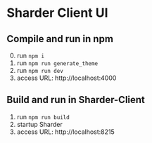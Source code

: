 # Sharder Client UI #

## Compile and run in npm
0. run `npm i`
1. run `npm run generate_theme`
2. run `npm run dev`
3. access URL: http://localhost:4000

## Build and run in Sharder-Client
1. run `npm run build`
2. startup Sharder
3. access URL: http://localhost:8215